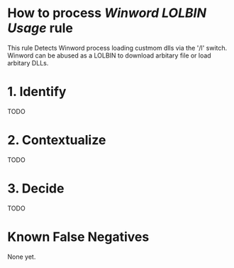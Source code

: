 # How to process *Winword LOLBIN Usage* rule
This rule Detects Winword process loading custmom dlls via the '/l' switch.
Winword can be abused as a LOLBIN to download arbitary file or load arbitary DLLs.

# 1. Identify
TODO

# 2. Contextualize
TODO

# 3. Decide
TODO

# Known False Negatives
None yet.
